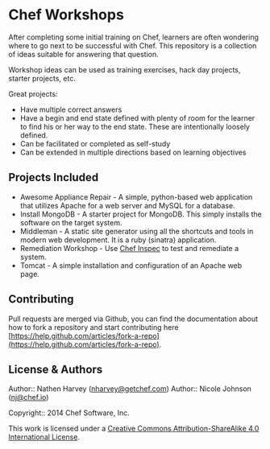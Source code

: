 # Chef Workshops

After completing some initial training on Chef, learners are often wondering where to go next to be successful with Chef.  This repository is a collection of ideas suitable for answering that question.

Workshop ideas can be used as training exercises, hack day projects, starter projects, etc.  

Great projects:

* Have multiple correct answers
* Have a begin and end state defined with plenty of room for the learner to find his or her way to the end state.  These are intentionally loosely defined.
* Can be facilitated or completed as self-study
* Can be extended in multiple directions based on learning objectives

## Projects Included

* Awesome Appliance Repair - A simple, python-based web application that utilizes Apache for a web server and MySQL for a database.
* Install MongoDB - A starter project for MongoDB.  This simply installs the software on the target system.
* Middleman - A static site generator using all the shortcuts and tools in modern web development. It is a ruby (sinatra) application.
* Remediation Workshop - Use [Chef Inspec](inspec.io) to test and remediate a system.
* Tomcat - A simple installation and configuration of an Apache web page.

## Contributing

Pull requests are merged via Github, you can find the documentation about how to fork a repository and start contributing here [https://help.github.com/articles/fork-a-repo](https://help.github.com/articles/fork-a-repo).

## License & Authors

Author:: Nathen Harvey (<nharvey@getchef.com>)
Author:: Nicole Johnson (<nj@chef.io>)


Copyright:: 2014 Chef Software, Inc.

This work is licensed under a [Creative Commons Attribution-ShareAlike 4.0 International License](http://creativecommons.org/licenses/by-sa/4.0/).
